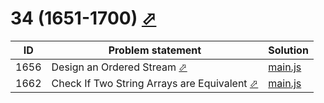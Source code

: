 # 34 (1651-1700) [⬀](https://leetcode.com/problemset/all/#page-34)


| ID   | Problem statement                                                                                                       | Solution                |
|------|-------------------------------------------------------------------------------------------------------------------------|-------------------------|
| 1656 | Design an Ordered Stream [⬀](https://leetcode.com/problems/design-an-ordered-stream/)                                   | [main.js](1656/main.js) |
| 1662 | Check If Two String Arrays are Equivalent [⬀](https://leetcode.com/problems/check-if-two-string-arrays-are-equivalent/) | [main.js](1662/main.js) |

